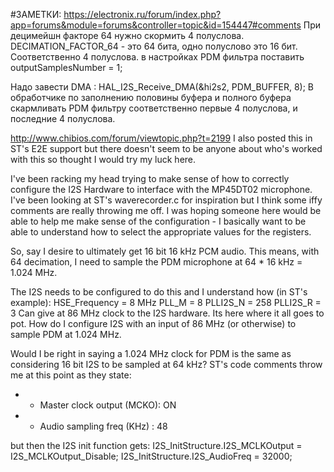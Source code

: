 


#ЗАМЕТКИ:
https://electronix.ru/forum/index.php?app=forums&module=forums&controller=topic&id=154447#comments
При децимейшн факторе 64 нужно скормить 4 полуслова.
DECIMATION_FACTOR_64 - это 64 бита, одно полуслово это 16 бит. Соответственно 4 полуслова.
в настройках PDM фильтра поставить outputSamplesNumber = 1;

Надо завести DMA :
HAL_I2S_Receive_DMA(&hi2s2, PDM_BUFFER, 8);
В обработчике по заполнению половины буфера и полного буфера скармливать
PDM фильтру соответственно первые 4 полуслова, и последние 4 полуслова.



http://www.chibios.com/forum/viewtopic.php?t=2199
I also posted this in ST's E2E support but there doesn't seem to be anyone about who's worked with this so thought I would try my luck here.

I've been racking my head trying to make sense of how to correctly configure the I2S Hardware to interface with the MP45DT02 microphone. I've been looking at ST's waverecorder.c for inspiration but I think some iffy comments are really throwing me off. I was hoping someone here would be able to help me make sense of the configuration - I basically want to be able to understand how to select the appropriate values for the registers.

So, say I desire to ultimately get 16 bit 16 kHz PCM audio. This means, with 64 decimation, I need to sample the PDM microphone at 64 * 16 kHz = 1.024 MHz.

The I2S needs to be configured to do this and I understand how (in ST's example):
HSE_Frequency = 8 MHz
PLL_M = 8
PLLI2S_N = 258
PLLI2S_R = 3
Can give at 86 MHz clock to the I2S hardware. Its here where it all goes to pot. How do I configure I2S with an input of 86 MHz (or otherwise) to sample PDM at 1.024 MHz.

Would I be right in saying a 1.024 MHz clock for PDM is the same as considering 16 bit I2S to be sampled at 64 kHz? ST's code comments throw me at this point as they state:
* - Master clock output (MCKO): ON
* - Audio sampling freq (KHz) : 48

but then the I2S init function gets:
I2S_InitStructure.I2S_MCLKOutput = I2S_MCLKOutput_Disable;
I2S_InitStructure.I2S_AudioFreq = 32000;